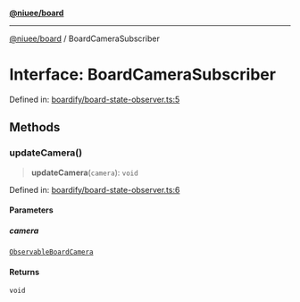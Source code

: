 [**@niuee/board**](../README.md)

***

[@niuee/board](../globals.md) / BoardCameraSubscriber

# Interface: BoardCameraSubscriber

Defined in: [boardify/board-state-observer.ts:5](https://github.com/niuee/board/blob/a0a1179721d4f4b943b6a9bc156753ac9737e502/src/boardify/board-state-observer.ts#L5)

## Methods

### updateCamera()

> **updateCamera**(`camera`): `void`

Defined in: [boardify/board-state-observer.ts:6](https://github.com/niuee/board/blob/a0a1179721d4f4b943b6a9bc156753ac9737e502/src/boardify/board-state-observer.ts#L6)

#### Parameters

##### camera

[`ObservableBoardCamera`](ObservableBoardCamera.md)

#### Returns

`void`

